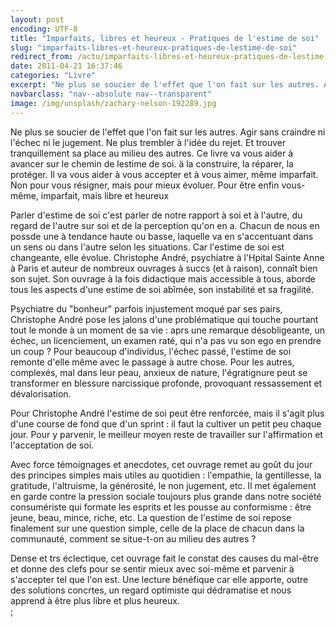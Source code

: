 ```yaml
---
layout: post
encoding: UTF-8
title: "Imparfaits, libres et heureux - Pratiques de l'estime de soi"
slug: "imparfaits-libres-et-heureux-pratiques-de-lestime-de-soi"
redirect_from: /actu/imparfaits-libres-et-heureux-pratiques-de-lestime-de-soi"
date: 2011-04-21 16:37:46
categories: "Livre"
excerpt: "Ne plus se soucier de l'effet que l'on fait sur les autres. Agir sans craindre ni l'échec ni le jugement. Ne plus trembler à l'idée du rejet. Et trouver tranquillement sa place au milieu des autres. Ce livre va vous aider à avancer sur le chemin de lestime de soi. ä la construire, la réparer, la protéger. Il va vous aider à vous accepter et à vous aimer, même imparfait. Non pour vous résigner, mais pour mieux évoluer. Pour être enfin vous-même, imparfait, mais libre et heureux"
navbarclass: "nav--absolute nav--transparent"
image: /img/unsplash/zachary-nelson-192289.jpg
---
```

Ne plus se soucier de l'effet que l'on fait sur les autres. Agir sans craindre ni l'échec ni le jugement. Ne plus trembler à l'idée du rejet. Et trouver tranquillement sa place au milieu des autres. Ce livre va vous aider à avancer sur le chemin de lestime de soi. ä la construire, la réparer, la protéger. Il va vous aider à vous accepter et à vous aimer, même imparfait. Non pour vous résigner, mais pour mieux évoluer. Pour être enfin vous-même, imparfait, mais libre et heureux
  
Parler d'estime de soi c'est parler de notre rapport à soi et à l'autre, du regard de l'autre sur soi et de la perception qu'on en a. Chacun de nous en possde une à tendance haute ou basse, laquelle va en s'accentuant dans un sens ou dans l'autre selon les situations. Car l'estime de soi est changeante, elle évolue. Christophe André, psychiatre à l'Hpital Sainte Anne à Paris et auteur de nombreux ouvrages à succs (et à raison), connaît bien son sujet. Son ouvrage à la fois didactique mais accessible à tous, aborde tous les aspects d'une estime de soi abîmée, son instabilité et sa fragilité.   
  
Psychiatre du "bonheur" parfois injustement moqué par ses pairs, Christophe André pose les jalons d'une problématique qui touche pourtant tout le monde à un moment de sa vie : aprs une remarque désobligeante, un échec, un licenciement, un examen raté, qui n'a pas vu son ego en prendre un coup ? Pour beaucoup d'individus, l'échec passé, l'estime de soi remonte d'elle même avec le passage à autre chose. Pour les autres, complexés, mal dans leur peau, anxieux de nature, l'égratignure peut se transformer en blessure narcissique profonde, provoquant ressassement et dévalorisation.   
  
  
Pour Christophe André l'estime de soi peut être renforcée, mais il s'agit plus d'une course de fond que d'un sprint : il faut la cultiver un petit peu chaque jour. Pour y parvenir, le meilleur moyen reste de travailler sur l'affirmation et l'acceptation de soi.  
  
Avec force témoignages et anecdotes, cet ouvrage remet au goût du jour des principes simples mais utiles au quotidien : l'empathie, la gentillesse, la gratitude, l'altruisme, la générosité, le non jugement, etc. Il met également en garde contre la pression sociale toujours plus grande dans notre société consumériste qui formate les esprits et les pousse au conformisme : être jeune, beau, mince, riche, etc. La question de l'estime de soi repose finalement sur une question simple, celle de la place de chacun dans la communauté, comment se situe-t-on au milieu des autres ?  
  
Dense et trs éclectique, cet ouvrage fait le constat des causes du mal-être et donne des clefs pour se sentir mieux avec soi-même et parvenir à s'accepter tel que l'on est. Une lecture bénéfique car elle apporte, outre des solutions concrtes, un regard optimiste qui dédramatise et nous apprend à être plus libre et plus heureux.  
  ;